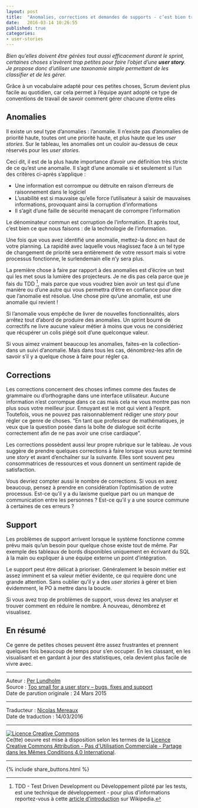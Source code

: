 ```yaml
---
layout: post
title:  "Anomalies, corrections et demandes de supports - c’est bien trop petit pour une user story"
date:   2016-03-14 10:26:55
published: true
categories: 
- user-stories
---
```


_Bien qu’elles doivent être gérées tout aussi efficacement durant le sprint, certaines choses s’avèrent trop petites pour faire l’objet d’une **user story**. Je propose donc d’utiliser une taxonomie simple permettant de les classifier et de les gérer._ 

Grâce à un vocabulaire adapté pour ces petites choses, Scrum devient plus facile au quotidien, car cela permet à l’équipe ayant adopté ce type de conventions de travail de savoir comment gérer chacune d’entre elles 

## Anomalies

Il existe un seul type d’anomalies : l’anomalie. Il n’existe pas d’anomalies de priorité haute, toutes ont une priorité haute, et plus haute que les _user stories_. Sur le tableau, les anomalies ont un couloir au-dessus de ceux réservés pour les _user stories_.

Ceci dit, il est de la plus haute importance d’avoir une définition très stricte de ce qu’est une anomalie. Il s’agit d’une anomalie si et seulement si l’un des critères ci-après s’applique :

* Une information est corrompue ou détruite en raison d’erreurs de raisonnement dans le logiciel
* L’usabilité est si mauvaise qu’elle force l’utilisateur à saisir de mauvaises informations, provoquant ainsi la corruption d’informations
* Il s’agit d’une faille de sécurité menaçant de corrompre l’information

Le dénominateur commun est corruption de l’information. Et après tout, c’est bien ce que nous faisons : de la technologie de l’information.

Une fois que vous avez identifié une anomalie, mettez-la donc en haut de votre planning. La rapidité avec laquelle vous réagissez face à un tel type de changement de priorité sera entièrement de votre ressort mais si votre processus fonctionne, le surlendemain elle n’y sera plus.

La première chose à faire par rapport à des anomalies est d’écrire un test qui les met sous la lumière des projecteurs. Je ne dis pas cela parce que je fais du TDD [^1], mais parce que vous voudrez bien avoir un test qui d’une manière ou d’une autre qui vous permettra d’être en confiance pour dire que l’anomalie est résolue. Une chose pire qu’une anomalie, est une anomalie qui revient !

Si l’anomalie vous empêche de livrer de nouvelles fonctionnalités, alors arrêtez tout d’abord de produire des anomalies. Un sprint bourré de correctifs ne livre aucune valeur métier à moins que vous ne considériez que récupérer un colis piégé soit d’une quelconque valeur.

Si vous aimez vraiment beaucoup les anomalies, faites-en la collection-dans un suivi d’anomalie. Mais dans tous les cas, dénombrez-les afin de savoir s’il y a quelque chose à faire pour régler ça.

## Corrections

Les corrections concernent des choses infimes comme des fautes de grammaire ou d’orthographe dans une interface utilisateur. Aucune information n’est corrompue dans ce cas mais cela ne vous montre pas non plus sous votre meilleur jour. Ennuyant est le mot qui vient à l’esprit. Toutefois, vous ne pouvez pas raisonnablement rédiger une _story_ pour régler ce genre de choses. “En tant que professeur de mathématiques, je veux que la question posée dans la boîte de dialogue soit écrite correctement afin de ne pas avoir une crise cardiaque”.

Les corrections possèdent aussi leur propre rubrique sur le tableau. Je vous suggère de prendre quelques corrections à faire lorsque vous aurez terminé une _story_ et avant d’enchaîner sur la suivante. Elles sont souvent peu consommatrices de ressources et vous donnent un sentiment rapide de satisfaction.

Vous devriez compter aussi le nombre de corrections. Si vous en avez beaucoup, pensez à prendre en considération l’optimisation de votre processus. Est-ce qu’il y a du laxisme quelque part ou un manque de communication entre les personnes ? Est-ce qu’il y a une source commune à certaines de ces erreurs ?

## Support

Les problèmes de support arrivent lorsque le système fonctionne comme prévu mais qu’un besoin pour quelque chose existe tout de même. Par exemple des tableaux de bords disponibles uniquement en écrivant du SQL à la main ou expliquer à une équipe externe un point d’intégration.

Le support peut être délicat à prioriser. Généralement le besoin métier est assez imminent et sa valeur métier évidente, ce qui requière donc une grande attention. Sans  oublier qu’il y a des _user stories_ à gérer et bien évidemment, le PO à mettre dans la boucle.

Si vous avez trop de problèmes de support, vous devez les analyser et trouver comment en réduire le nombre. À nouveau, dénombrez et visualisez.

## En résumé

Ce genre de petites choses peuvent être assez frustrantes et prennent quelques fois beaucoup de temps pour s’en occuper. En les classant, en les visualisant et en gardant à jour des statistiques, cela devient plus facile de vivre avec.

[^1]: TDD - Test Driven Development ou Développement piloté par les tests, est une technique de développement - pour plus d’informations reportez-vous à cette [article d’introduction](https://fr.wikipedia.org/wiki/Test_driven_development) sur Wikipedia. 

---  
Auteur : [Per Lundholm](https://www.crisp.se/konsulter/per-lundholm)  
Source : [Too small for a user story – bugs, fixes and support](http://blog.crisp.se/2015/03/24/perlundholm/too-small-for-a-user-story-bugs-fixes-and-support)  
Date de parution originale : 24 Mars 2015  

---
Traducteur : [Nicolas Mereaux](http://www.les-traducteurs-agiles.org/traducteurs/)  
Date de traduction : 14/03/2016  

---

<a rel="license" href="http://creativecommons.org/licenses/by-nc-sa/4.0/"><img alt="Licence Creative Commons" style="border-width:0" src="http://i.creativecommons.org/l/by-nc-sa/4.0/88x31.png" /></a><br />Ce(tte) oeuvre est mise à disposition selon les termes de la <a rel="license" href="http://creativecommons.org/licenses/by-nc-sa/4.0/">Licence Creative Commons Attribution - Pas d'Utilisation Commerciale - Partage dans les Mêmes Conditions 4.0 International</a>.

---

{% include share_buttons.html %}
